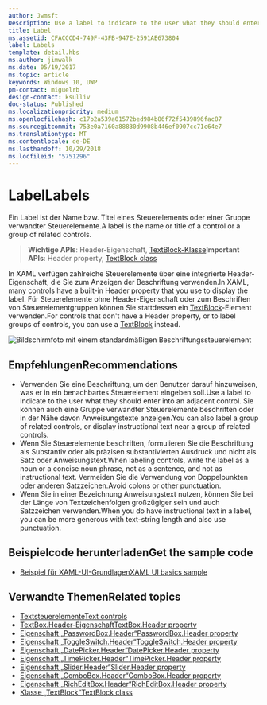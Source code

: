 ```yaml
---
author: Jwmsft
Description: Use a label to indicate to the user what they should enter into an adjacent control. You can also label a group of related controls, or display instructional text near a group of related controls.
title: Label
ms.assetid: CFACCCD4-749F-43FB-947E-2591AE673804
label: Labels
template: detail.hbs
ms.author: jimwalk
ms.date: 05/19/2017
ms.topic: article
keywords: Windows 10, UWP
pm-contact: miguelrb
design-contact: ksulliv
doc-status: Published
ms.localizationpriority: medium
ms.openlocfilehash: c17b2a539a01572bed984b86f72f5439896fac87
ms.sourcegitcommit: 753e0a7160a88830d9908b446ef0907cc71c64e7
ms.translationtype: MT
ms.contentlocale: de-DE
ms.lasthandoff: 10/29/2018
ms.locfileid: "5751296"
---
```

# <a name="labels"></a><span data-ttu-id="73855-103">Label</span><span class="sxs-lookup"><span data-stu-id="73855-103">Labels</span></span>

 

<span data-ttu-id="73855-104">Ein Label ist der Name bzw. Titel eines Steuerelements oder einer Gruppe verwandter Steuerelemente.</span><span class="sxs-lookup"><span data-stu-id="73855-104">A label is the name or title of a control or a group of related controls.</span></span>

> <span data-ttu-id="73855-105">**Wichtige APIs**: Header-Eigenschaft, [TextBlock-Klasse](https://msdn.microsoft.com/library/windows/apps/br209652)</span><span class="sxs-lookup"><span data-stu-id="73855-105">**Important APIs**: Header property, [TextBlock class](https://msdn.microsoft.com/library/windows/apps/br209652)</span></span>

<span data-ttu-id="73855-106">In XAML verfügen zahlreiche Steuerelemente über eine integrierte Header-Eigenschaft, die Sie zum Anzeigen der Beschriftung verwenden.</span><span class="sxs-lookup"><span data-stu-id="73855-106">In XAML, many controls have a built-in Header property that you use to display the label.</span></span> <span data-ttu-id="73855-107">Für Steuerelemente ohne Header-Eigenschaft oder zum Beschriften von Steuerelementgruppen können Sie stattdessen ein [TextBlock](https://msdn.microsoft.com/library/windows/apps/br209652)-Element verwenden.</span><span class="sxs-lookup"><span data-stu-id="73855-107">For controls that don't have a Header property, or to label groups of controls, you can use a [TextBlock](https://msdn.microsoft.com/library/windows/apps/br209652) instead.</span></span>

![Bildschirmfoto mit einem standardmäßigen Beschriftungssteuerelement](images/label-standard.png)

## <a name="recommendations"></a><span data-ttu-id="73855-109">Empfehlungen</span><span class="sxs-lookup"><span data-stu-id="73855-109">Recommendations</span></span>


-   <span data-ttu-id="73855-110">Verwenden Sie eine Beschriftung, um den Benutzer darauf hinzuweisen, was er in ein benachbartes Steuerelement eingeben soll.</span><span class="sxs-lookup"><span data-stu-id="73855-110">Use a label to indicate to the user what they should enter into an adjacent control.</span></span> <span data-ttu-id="73855-111">Sie können auch eine Gruppe verwandter Steuerelemente beschriften oder in der Nähe davon Anweisungstexte anzeigen.</span><span class="sxs-lookup"><span data-stu-id="73855-111">You can also label a group of related controls, or display instructional text near a group of related controls.</span></span>
-   <span data-ttu-id="73855-112">Wenn Sie Steuerelemente beschriften, formulieren Sie die Beschriftung als Substantiv oder als präzisen substantivierten Ausdruck und nicht als Satz oder Anweisungstext.</span><span class="sxs-lookup"><span data-stu-id="73855-112">When labeling controls, write the label as a noun or a concise noun phrase, not as a sentence, and not as instructional text.</span></span> <span data-ttu-id="73855-113">Vermeiden Sie die Verwendung von Doppelpunkten oder anderen Satzzeichen.</span><span class="sxs-lookup"><span data-stu-id="73855-113">Avoid colons or other punctuation.</span></span>
-   <span data-ttu-id="73855-114">Wenn Sie in einer Bezeichnung Anweisungstext nutzen, können Sie bei der Länge von Textzeichenfolgen großzügiger sein und auch Satzzeichen verwenden.</span><span class="sxs-lookup"><span data-stu-id="73855-114">When you do have instructional text in a label, you can be more generous with text-string length and also use punctuation.</span></span>


## <a name="get-the-sample-code"></a><span data-ttu-id="73855-115">Beispielcode herunterladen</span><span class="sxs-lookup"><span data-stu-id="73855-115">Get the sample code</span></span>
* [<span data-ttu-id="73855-116">Beispiel für XAML-UI-Grundlagen</span><span class="sxs-lookup"><span data-stu-id="73855-116">XAML UI basics sample</span></span>](https://github.com/Microsoft/Windows-universal-samples/blob/master/Samples/XamlUIBasics)

## <a name="related-topics"></a><span data-ttu-id="73855-117">Verwandte Themen</span><span class="sxs-lookup"><span data-stu-id="73855-117">Related topics</span></span>
* [<span data-ttu-id="73855-118">Textsteuerelemente</span><span class="sxs-lookup"><span data-stu-id="73855-118">Text controls</span></span>](text-controls.md)
* [<span data-ttu-id="73855-119">TextBox.Header-Eigenschaft</span><span class="sxs-lookup"><span data-stu-id="73855-119">TextBox.Header property</span></span>](https://msdn.microsoft.com/library/windows/apps/dn252861)
* [<span data-ttu-id="73855-120">Eigenschaft „PasswordBox.Header“</span><span class="sxs-lookup"><span data-stu-id="73855-120">PasswordBox.Header property</span></span>](https://msdn.microsoft.com/library/windows/apps/dn299051)
* [<span data-ttu-id="73855-121">Eigenschaft „ToggleSwitch.Header“</span><span class="sxs-lookup"><span data-stu-id="73855-121">ToggleSwitch.Header property</span></span>](https://msdn.microsoft.com/library/windows/apps/br209713)
* [<span data-ttu-id="73855-122">Eigenschaft „DatePicker.Header“</span><span class="sxs-lookup"><span data-stu-id="73855-122">DatePicker.Header property</span></span>](https://msdn.microsoft.com/library/windows/apps/dn279460)
* [<span data-ttu-id="73855-123">Eigenschaft „TimePicker.Header“</span><span class="sxs-lookup"><span data-stu-id="73855-123">TimePicker.Header property</span></span>](https://msdn.microsoft.com/library/windows/apps/dn299286)
* [<span data-ttu-id="73855-124">Eigenschaft „Slider.Header“</span><span class="sxs-lookup"><span data-stu-id="73855-124">Slider.Header property</span></span>](https://msdn.microsoft.com/library/windows/apps/dn252829)
* [<span data-ttu-id="73855-125">Eigenschaft „ComboBox.Header“</span><span class="sxs-lookup"><span data-stu-id="73855-125">ComboBox.Header property</span></span>](https://msdn.microsoft.com/library/windows/apps/dn279416)
* [<span data-ttu-id="73855-126">Eigenschaft „RichEditBox.Header“</span><span class="sxs-lookup"><span data-stu-id="73855-126">RichEditBox.Header property</span></span>](https://msdn.microsoft.com/library/windows/apps/dn252726)
* [<span data-ttu-id="73855-127">Klasse „TextBlock“</span><span class="sxs-lookup"><span data-stu-id="73855-127">TextBlock class</span></span>](https://msdn.microsoft.com/library/windows/apps/br209652)

 

 




